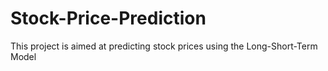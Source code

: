 # Stock-Price-Prediction
This project is aimed at predicting stock prices using the Long-Short-Term Model
